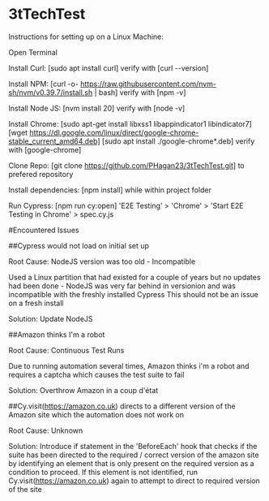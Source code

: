 # 3tTechTest

Instructions for setting up on a Linux Machine:

Open Terminal

Install Curl:
	[sudo apt install curl]
	verify with [curl --version]
	
Install NPM:
	[curl -o- https://raw.githubusercontent.com/nvm-sh/nvm/v0.39.7/install.sh | bash]
	verify with [npm -v]
	
Install Node JS:
	[nvm install 20]
	verify with [node -v]
	
Install Chrome:
	[sudo apt-get install libxss1 libappindicator1 libindicator7]
	[wget https://dl.google.com/linux/direct/google-chrome-stable_current_amd64.deb]
	[sudo apt install ./google-chrome*.deb]
	verify with [google-chrome]

Clone Repo:
	[git clone https://github.com/PHagan23/3tTechTest.git] to prefered repository
	
Install dependencies:
	[npm install] while within project folder
	
Run Cypress:
	[npm run cy:open]
	'E2E Testing' > 'Chrome' > 'Start E2E Testing in Chrome' > spec.cy.js



#Encountered Issues

##Cypress would not load on initial set up

Root Cause: NodeJS version was too old - Incompatible

Used a Linux partition that had existed for a couple of years but no updates had been done - NodeJS was very far behind in versionion and was incompatible with the freshly installed Cypress
This should not be an issue on a fresh install

Solution: Update NodeJS

##Amazon thinks I'm a robot

Root Cause: Continuous Test Runs

Due to running automation several times, Amazon thinks i'm a robot and requires a captcha which causes the test suite to fail

Solution: Overthrow Amazon in a coup d'état

##Cy.visit(https://amazon.co.uk) directs to a different version of the Amazon site which the automation does not work on

Root Cause: Unknown

Solution: Introduce if statement in the 'BeforeEach' hook that checks if the suite has been directed to the required / correct version of the amazon site by identifying an element that is only present on the required version as a condition to proceed. If this element is not identified, run Cy.visit(https://amazon.co.uk) again to attempt to direct to required version of the site
